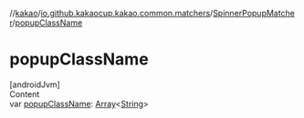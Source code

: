 //[kakao](../../../index.md)/[io.github.kakaocup.kakao.common.matchers](../index.md)/[SpinnerPopupMatcher](index.md)/[popupClassName](popup-class-name.md)



# popupClassName  
[androidJvm]  
Content  
var [popupClassName](popup-class-name.md): [Array](https://kotlinlang.org/api/latest/jvm/stdlib/kotlin/-array/index.html)<[String](https://kotlinlang.org/api/latest/jvm/stdlib/kotlin/-string/index.html)>  



